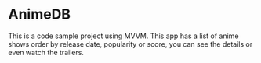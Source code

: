 # AnimeDB
This is a code sample project using MVVM. This app has a list of anime shows order by release date, popularity or score, you can see the details or even watch the trailers.
